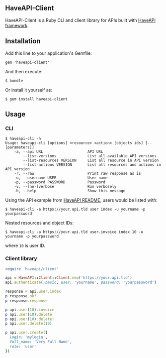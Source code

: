 HaveAPI-Client
--------------
HaveAPI-Client is a Ruby CLI and client library for APIs built with
[HaveAPI framework](https://github.com/vpsfreecz/haveapi).

## Installation

Add this line to your application's Gemfile:

    gem 'haveapi-client'

And then execute:

    $ bundle

Or install it yourself as:

    $ gem install haveapi-client

## Usage
### CLI
    $ haveapi-cli -h
    Usage: haveapi-cli [options] <resource> <action> [objects ids] [-- [parameters]]
        -a, --api URL                    API URL
            --list-versions              List all available API versions
            --list-resources VERSION     List all resource in API version
            --list-actions VERSION       List all resources and actions in API version
        -r, --raw                        Print raw response as is
        -u, --username USER              User name
        -p, --password PASSWORD          Password
        -v, --[no-]verbose               Run verbosely
        -h, --help                       Show this message
  
Using the API example from
[HaveAPI README](https://github.com/vpsfreecz/haveapi/blob/master/README.md#example),
users would be listed with:

    $ haveapi-cli -a https://your.api.tld user index -u yourname -p yourpassword
    
Nested resources and object IDs:

    $ haveapi-cli -a https://your.api.tld user.invoice index 10 -u yourname -p yourpassword

where `10` is user ID.
 
### Client library
```ruby
require 'haveapi/client'

api = HaveAPI::Client::Client.new('https://your.api.tld')
api.authenticate(:basic, user: 'yourname', password: 'yourpassword')

response = api.user.index
p response.ok?
p response.response

p api.user(10).invoice
p api.user(10).delete
p api.user(10).delete!
p api.user.delete(10)

p api.user.create({
  login: 'mylogin',
  full_name: 'Very Full Name',
  role: 'user'
})
```
